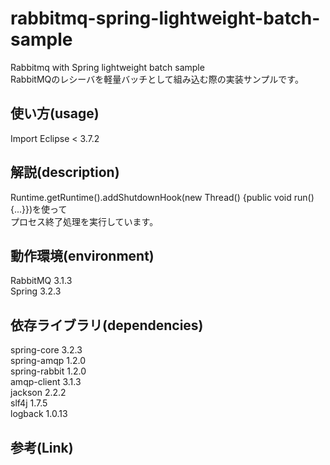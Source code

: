 rabbitmq-spring-lightweight-batch-sample
======================
Rabbitmq with Spring lightweight batch sample  
RabbitMQのレシーバを軽量バッチとして組み込む際の実装サンプルです。  
  
使い方(usage)
------
Import Eclipse < 3.7.2 
  
解説(description)
------
Runtime.getRuntime().addShutdownHook(new Thread() {public void run() {...}})を使って  
プロセス終了処理を実行しています。  
  
動作環境(environment)
------------
RabbitMQ 3.1.3  
Spring 3.2.3
  
依存ライブラリ(dependencies)
----------------
spring-core 3.2.3  
spring-amqp 1.2.0  
spring-rabbit 1.2.0  
amqp-client 3.1.3  
jackson 2.2.2  
slf4j 1.7.5  
logback 1.0.13  

参考(Link)
----------------
  
